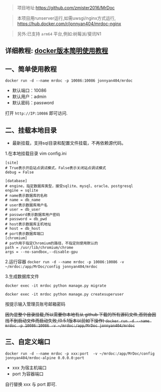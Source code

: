 >  项目地址:<https://github.com/zmister2016/MrDoc>

> 本项目用runserver运行,如需uwsgi/nginx方式运行, https://hub.docker.com/r/jonnyan404/mrdoc-nginx

> 另外:已支持 `arm64` 平台,例如:树莓派/斐讯N1

详细教程: [docker版本简明使用教程](https://www.jonnyan404.top:8088/archives/mrdoc%E7%9A%84docker%E7%89%88%E6%9C%AC%E7%AE%80%E6%98%8E%E4%BD%BF%E7%94%A8%E6%95%99%E7%A8%8B)
---

## 一、简单使用教程

`docker run -d --name mrdoc -p 10086:10086 jonnyan404/mrdoc`

- 默认端口：10086
- 默认用户：admin
- 默认密码：password

 打开 `http://IP:10086` 即可访问.

## 二、挂载本地目录
- 最新挂载，支持sql目录和配置文件挂载，不再依赖源代码。

1.在本地挂载目录 vim config.ini

```
[site]
# True表示开启站点调试模式，False表示关闭站点调试模式
debug = False

[database]
# engine，指定数据库类型，接受sqlite、mysql、oracle、postgresql
engine = sqlite
# name表示数据库的名称
# name = db_name
# user表示数据库用户名
# user = db_user
# password表示数据库用户密码
# password = db_pwd
# host表示数据库主机地址
# host = db_host
# port表示数据库端口
[chromium]
# path用于指定Chromium的路径，不指定则使用默认的
path = /usr/lib/chromium/chrome
args = --no-sandbox,--disable-gpu

```

2.运行容器
`docker run -d --name mrdoc -p 10086:10086 -v ~/mrdoc:/app/MrDoc/config jonnyan404/mrdoc`

3.生成数据库文件

`docker exec -it mrdoc python manage.py migrate`

`docker exec -it mrdoc python manage.py createsuperuser`

按提示输入管理员账号邮箱密码

~~因为是整个目录挂载,所以需要你本地有从 github 下载的所有源码文件,否则会因找不到启动文件而启动失败,(0.5.1版本以前如下操作)
`docker run -d --name mrdoc -p 10086:10086 -v ~/mrdoc:/app/MrDoc jonnyan404/mrdoc`~~

## 三、自定义端口
`docker run -d --name mrdoc -p xxx:port  -v ~/mrdoc:/app/MrDoc/config jonnyan404/mrdoc-alpine 0.0.0.0:port`

- xxx 为宿主机端口
- port 为容器端口

自行替换 xxx 与 port 即可.
